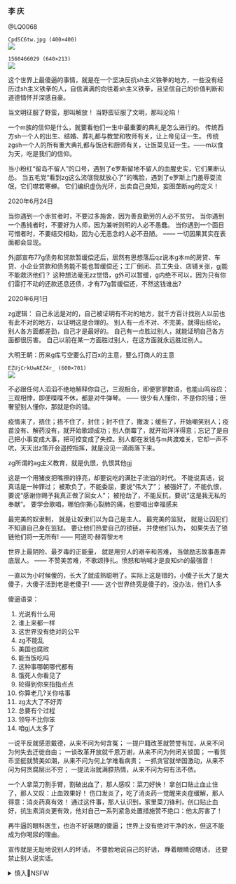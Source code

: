 ### 李 庆
@LQ0068

`CpdSC6tw.jpg (400×400)`<br>
![](https://pbs.twimg.com/profile_images/1253526186631688193/CpdSC6tw.jpg)

`1560466029 (640×213)`<br>
![](https://pbs.twimg.com/profile_banners/1100144576369704961/1560466029)

这个世界上最傻逼的事情，就是在一个坚决反抗sh主义铁拳的地方，一些没有经历过sh主义铁拳的人，自信满满的向往着sh主义铁拳，且坚信自己的价值判断和道德情怀并深感自豪。

当文明征服了野蛮，那叫解放！
当野蛮征服了文明，那叫沦陷！

一个m族的信仰是什么，就要看他们一生中最重要的典礼是怎么进行的。
传统西方sh一个人的出生、结婚、葬礼都与教堂和牧师有关，让上帝见证一生。
传统zgsh一个人的所有重大典礼都与饭店和厨师有关，让饭菜见证一生。——m以食为天，吃是我们的信仰。

当小粉红“留岛不留人”的口号，遇到了e罗斯留地不留人的血腥史实，它们果断认怂。
当五毛党“看到zg这么流氓我就放心了”的嘴脸，遇到了e罗斯上门羞辱耍流氓，它们噤若寒蝉。
它们编织虚伪光环，出卖自己良知，妄图垄断ag的定义！

2020年6月24日

当你遇到一个赤贫者时，不要过多施舍，因为善良勤劳的人必不贫穷。
当你遇到一个愚钝者时，不要好为人师，因为兼听则明的人必不愚蠢。
当你遇到一个面目可憎者时，不要结交相助，因为心无恶念的人必不丑陋。
—— 一切因果其实在表面都会显现。

外j部宣布77g债务和贷款暂缓偿还后，居然有思想落后qz说本g本m的房贷、车贷、小企业贷款和债务能不能也暂缓偿还；工厂倒闭、员工失业、店铺关张，gj能不能救济他们？
这种想法毫无zz觉悟，g外可以暂缓，g内绝不可以，因为只有你们雷打不动的还款还息还债，才有77g暂缓偿还，不然这钱谁出?

2020年6月1日

zg逻辑：
自己永远是对的，自己被证明有不对的地方，就千方百计找别人以前也有此不对的地方，以证明这是合理的。
别人有一点不对、不完美，就得出结论，别人各方面都差劲，自己才是最好的。
自己有一点胜过别人，就能证明自己各方面都很厉害。
自己以前在某一方面胜过别人，在这方面就永远胜过别人。

大明王朝：历来g库亏空要么打百x的主意，要么打商人的主意

`EZUjCrkUwAEZ4r_ (600×701)`<br>
![](https://pbs.twimg.com/media/EZUjCrkUwAEZ4r_?format=jpg&name=orig)

不必跟任何人滔滔不绝地解释你自己，三观相合，即便寥寥数语，也能山鸣谷应；三观相悖，即便喋喋不休，都是对牛弹琴。
—— 很少有人懂你，不是你的错；但奢望别人懂你，那就是你的错。

疫情来了，捂住；捂不住了，封住；封不住了，撒泼；缓些了，开始嘲笑别人；疫苗没有、解药没有，就开始歌颂成功；别人倒霉了，就开始洋洋得意；忘记了是自己把小事变成大事，把可控变成了失控。别人都在发钱与m共渡难关，它却一声不吭，天天出z策开会遥控指挥，就是没见一滴雨落下来。

zg所谓的ag主义教育，就是仇恨，仇恨其他gj

这是一个用猪皮把嘴擦的铮亮，却要说吃的满肚子流油的时代。
不能说真话，说真话是一种罪过；
被欺负了，不能委屈，要说“伟大了”；
被强奸了，不能仇恨，要说“感谢你赐予我真正做了回女人”；
被抢劫了，不能反抗，要说“这是我无私的奉献”。
要学会歌唱，哪怕你撕心裂肺的痛，也要唱出幸福感来

最完美的奴隶制，
就是让奴隶们以为自己是主人。
最完美的监狱，
就是让囚犯们不知道自己身在监狱。
要让他们热爱自己的锁链，
并使他们认为，
如果失去了锁链他们将一无所有!
—— 阿道司·赫胥黎`无考`

世界上最阴险、最歹毒的正能量，
就是用穷人的艰辛和苦难，
当做励志故事愚弄底层人。
—— 不赞美苦难，不歌颂挣扎。愤怒和呐喊才是良知sh的最强音！

一直以为小时候傻的，长大了就成熟聪明了。实际上这是错的，小傻子长大了是大傻子，大傻子活到老是老傻子!
—— 这个世界终究是傻子的，没办法，他们人多

傻逼语录：
1. 光说有什么用
2. 谁上来都一样
3. 这世界没有绝对的公平
4. zg不能乱
5. 美国也腐败
6. 能当饭吃吗
7. 这种事哪朝哪代都有
8. 饿死人你看见了
9. 轮得到你来指指点点
10. 你算老几?关你啥事
11. zg太大了不好弄
12. 总要有个过程
13. 领导不比你笨
14. 咱gj人太多了

一说平反就感恩戴德，从来不问为何含冤；
一提户籍改革就赞誉有加，从来不问为何失去迁徙自由；
一谈改革开放就千恩万谢，从来不问为何闭关锁国；
一看货币坚挺就赞美如潮，从来不问为何上学难看病贵；
一抓贪官就举国激动，从来不问为何贪腐层出不穷；
一提法治就满腔热情，从来不问为何有法不依。

一个人拿菜刀割手臂，割破出血了，那人感叹：菜刀好快！
拿创口贴止血止住了，那人又叹：止血效果好！
伤口发炎了，吃了消炎药一觉醒来炎症缓解，那人得意：消炎药真有效！
通过这件事，那人认识到，家里菜刀锋利，创口贴止血好，抗生素消炎更有效，他对自己一系列紧急处置措施赞不绝口：他太厉害了！

再牛逼的眼科医生，也治不好装瞎的傻逼；
世界上没有绝对干净的水，但这不能成为你喝尿的理由。

宣传就是无耻地说别人的坏话，
不要脸地说自己的好话，
睁着眼睛说瞎话，
还要禁止别人说实话。

<details><summary>慎入🔞NSFW</summary>

Not Safe For Work
![](https://upload.wikimedia.org/wikipedia/commons/thumb/d/d3/Biohazard_Symbol_Specification.png/210px-Biohazard_Symbol_Specification.png)

<details><summary><b>风险自理Use At Your Own Risk🈲</summary>

警察造成黑人死亡，zg各种媒体如同打了鸡血，对被捕细节和成亡原因，以及引发的抗议游行和骚乱进行了长篇累牍的报道。
而zf各种强拆致死、小贩殴打致死，却在媒体上不见一字一言的报道。
一个gj的rm人人站在正义一边，为了某个gm的权益受到侵犯而敢于愤怒，这才是一个伟大而高度文明的国度。

一句话总结zg银行“原油宝”事件：
一个人买了张彩票，打开一看，卧槽 —— 罚款100万！

即将发生gm的两个特征：第一，是维w式的j察gj；第二zf财z出了问题，养不起维wq力机构，只好允许他们自己找食吃。
具备这两个条件的zq会出现这样的现象：首先是长期的死寂，如同铁板一块，仿佛没有尽头；但突然间，铁板脆断了，让人目瞪口呆。

</details>
</details>
